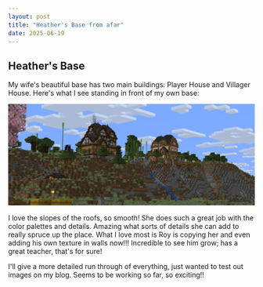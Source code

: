 ```yaml
---
layout: post
title: "Heather's Base from afar"
date: 2025-06-19
---
```


## Heather's Base

My wife's beautiful base has two main buildings: Player House and Villager House.  Here's what I see standing in front of my own base:

![heather_base.png](/images/heather_base.png)

I love the slopes of the roofs, so smooth!  She does such a great job with the color palettes and details.  Amazing what sorts of details she can add to really spruce up the place.  What I love most is Roy is copying her and even adding his own texture in walls now!!!  Incredible to see him grow; has a great teacher, that's for sure!

I'll give a more detailed run through of everything, just wanted to test out images on my blog.  Seems to be working so far, so exciting!!
